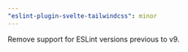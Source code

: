 ```yaml
---
"eslint-plugin-svelte-tailwindcss": minor
---
```


Remove support for ESLint versions previous to v9.
